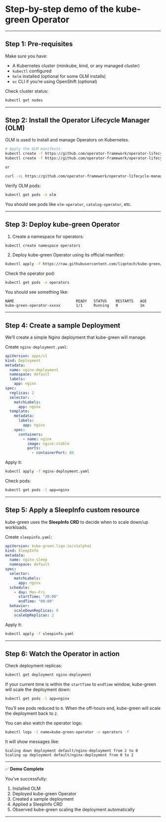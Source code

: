 # Step-by-step demo of the kube-green Operator

---

## **Step 1: Pre-requisites**

Make sure you have:

* A Kubernetes cluster (minikube, kind, or any managed cluster)
* `kubectl` configured
* `helm` installed (optional for some OLM installs)
* `oc` CLI if you’re using OpenShift (optional)

Check cluster status:

```bash
kubectl get nodes
```

---

## **Step 2: Install the Operator Lifecycle Manager (OLM)**

OLM is used to install and manage Operators on Kubernetes.

```bash
# Apply the OLM manifests 
kubectl create -f https://github.com/operator-framework/operator-lifecycle-manager/releases/latest/download/crds.yaml
kubectl create -f https://github.com/operator-framework/operator-lifecycle-manager/releases/latest/download/olm.yaml

or

curl -sL https://github.com/operator-framework/operator-lifecycle-manager/releases/download/v0.35.0/install.sh | bash -s v0.35.0

```

Verify OLM pods:

```bash
kubectl get pods -n olm
```

You should see pods like `olm-operator`, `catalog-operator`, etc.

---

## **Step 3: Deploy kube-green Operator**

1. Create a namespace for operators:

```bash
kubectl create namespace operators
```

2. Deploy kube-green Operator using its official manifest:

```bash
kubectl apply -f https://raw.githubusercontent.com/liqotech/kube-green/main/deploy/operator.yaml -n operators
```

Check the operator pod:

```bash
kubectl get pods -n operators
```

You should see something like:

```
NAME                            READY   STATUS    RESTARTS   AGE
kube-green-operator-xxxxx       1/1     Running   0          1m
```

---

## **Step 4: Create a sample Deployment**

We’ll create a simple Nginx deployment that kube-green will manage.

Create `nginx-deployment.yaml`:

```yaml
apiVersion: apps/v1
kind: Deployment
metadata:
  name: nginx-deployment
  namespace: default
  labels:
    app: nginx
spec:
  replicas: 2
  selector:
    matchLabels:
      app: nginx
  template:
    metadata:
      labels:
        app: nginx
    spec:
      containers:
        - name: nginx
          image: nginx:stable
          ports:
            - containerPort: 80
```

Apply it:

```bash
kubectl apply -f nginx-deployment.yaml
```

Check pods:

```bash
kubectl get pods -l app=nginx
```

---

## **Step 5: Apply a SleepInfo custom resource**

kube-green uses the **SleepInfo CRD** to decide when to scale down/up workloads.

Create `sleepinfo.yaml`:

```yaml
apiVersion: kube-green.liqo.io/v1alpha1
kind: SleepInfo
metadata:
  name: nginx-sleep
  namespace: default
spec:
  selector:
    matchLabels:
      app: nginx
  schedule:
    - day: Mon-Fri
      startTime: "20:00"
      endTime: "08:00"
  behavior:
    scaleDownReplicas: 0
    scaleUpReplicas: 2
```

Apply it:

```bash
kubectl apply -f sleepinfo.yaml
```

---

## **Step 6: Watch the Operator in action**

Check deployment replicas:

```bash
kubectl get deployment nginx-deployment
```

If your current time is within the `startTime` to `endTime` window, kube-green will scale the deployment down:

```bash
kubectl get pods -l app=nginx
```

You’ll see pods reduced to `0`. When the off-hours end, kube-green will scale the deployment back to `2`.

You can also watch the operator logs:

```bash
kubectl logs -l name=kube-green-operator -n operators -f
```

It will show messages like:

```
Scaling down deployment default/nginx-deployment from 2 to 0
Scaling up deployment default/nginx-deployment from 0 to 2
```

---

✅ **Demo Complete**

You’ve successfully:

1. Installed OLM
2. Deployed kube-green Operator
3. Created a sample deployment
4. Applied a SleepInfo CRD
5. Observed kube-green scaling the deployment automatically

---

